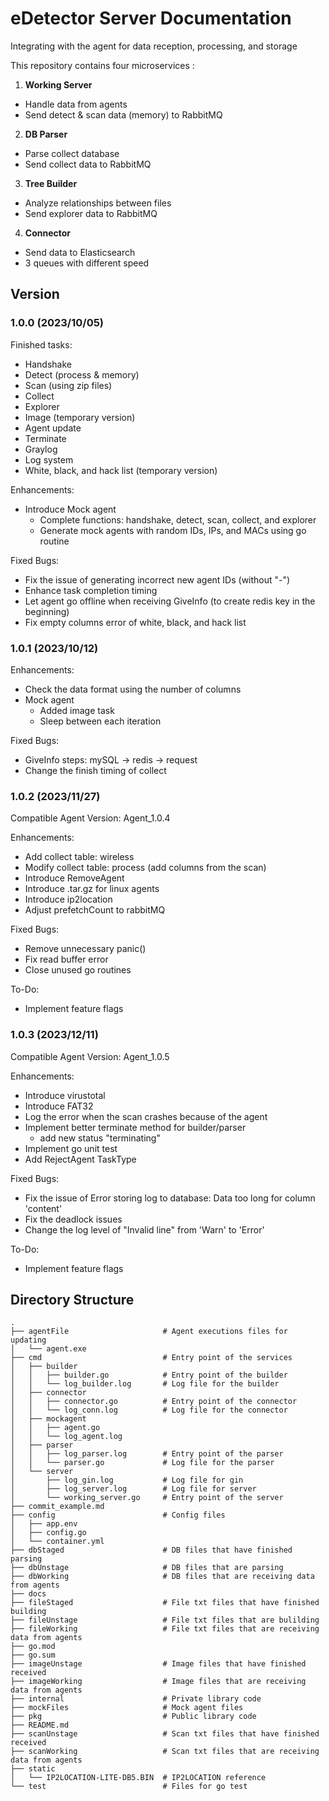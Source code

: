 # eDetector Server Documentation
Integrating with the agent for data reception, processing, and storage

This repository contains four microservices : 

1. **Working Server**<br />
- Handle data from agents
- Send detect & scan data (memory) to RabbitMQ

2. **DB Parser**<br />
- Parse collect database
- Send collect data to RabbitMQ

3. **Tree Builder**<br />
- Analyze relationships between files
- Send explorer data to RabbitMQ

4. **Connector**<br />
- Send data to Elasticsearch
- 3 queues with different speed

## Version

### 1.0.0 (2023/10/05)
Finished tasks:
- Handshake
- Detect (process & memory)
- Scan (using zip files)
- Collect
- Explorer
- Image (temporary version)
- Agent update
- Terminate
- Graylog
- Log system
- White, black, and hack list (temporary version)

Enhancements:
- Introduce Mock agent
  - Complete functions: handshake, detect, scan, collect, and explorer
  - Generate mock agents with random IDs, IPs, and MACs using go routine

Fixed Bugs:
- Fix the issue of generating incorrect new agent IDs (without "-")
- Enhance task completion timing
- Let agent go offline when receiving GiveInfo (to create redis key in the beginning)
- Fix empty columns error of white, black, and hack list

### 1.0.1 (2023/10/12)
Enhancements:
- Check the data format using the number of columns
- Mock agent
  - Added image task
  - Sleep between each iteration

Fixed Bugs:
- GiveInfo steps: mySQL -> redis -> request
- Change the finish timing of collect

### 1.0.2 (2023/11/27)
Compatible Agent Version: Agent_1.0.4

Enhancements:
- Add collect table: wireless
- Modify collect table: process (add columns from the scan)
- Introduce RemoveAgent
- Introduce .tar.gz for linux agents
- Introduce ip2location
- Adjust prefetchCount to rabbitMQ

Fixed Bugs:
- Remove unnecessary panic()
- Fix read buffer error
- Close unused go routines

To-Do:
- Implement feature flags

### 1.0.3 (2023/12/11)
Compatible Agent Version: Agent_1.0.5

Enhancements:
- Introduce virustotal
- Introduce FAT32
- Log the error when the scan crashes because of the agent
- Implement better terminate method for builder/parser
  - add new status "terminating"
- Implement go unit test
- Add RejectAgent TaskType

Fixed Bugs:
- Fix the issue of Error storing log to database: Data too long for column 'content'
- Fix the deadlock issues
- Change the log level of "Invalid line" from 'Warn' to 'Error'

To-Do:
- Implement feature flags

## Directory Structure
```
.
├── agentFile                     # Agent executions files for updating
│   └── agent.exe
├── cmd                           # Entry point of the services
│   ├── builder
│   │   ├── builder.go            # Entry point of the builder
│   │   └── log_builder.log       # Log file for the builder
│   ├── connector
│   │   ├── connector.go          # Entry point of the connector
│   │   └── log_conn.log          # Log file for the connector
│   ├── mockagent
│   │   ├── agent.go
│   │   └── log_agent.log
│   ├── parser
│   │   ├── log_parser.log        # Entry point of the parser
│   │   └── parser.go             # Log file for the parser
│   └── server
│       ├── log_gin.log           # Log file for gin
│       ├── log_server.log        # Log file for server
│       └── working_server.go     # Entry point of the server
├── commit_example.md
├── config                        # Config files
│   ├── app.env
│   ├── config.go
│   └── container.yml
├── dbStaged                      # DB files that have finished parsing
├── dbUnstage                     # DB files that are parsing
├── dbWorking                     # DB files that are receiving data from agents
├── docs
├── fileStaged                    # File txt files that have finished building
├── fileUnstage                   # File txt files that are bulilding
├── fileWorking                   # File txt files that are receiving data from agents
├── go.mod
├── go.sum
├── imageUnstage                  # Image files that have finished received
├── imageWorking                  # Image files that are receiving data from agents
├── internal                      # Private library code
├── mockFiles                     # Mock agent files
├── pkg                           # Public library code
├── README.md
├── scanUnstage                   # Scan txt files that have finished received
├── scanWorking                   # Scan txt files that are receiving data from agents
├── static
│   └── IP2LOCATION-LITE-DB5.BIN  # IP2LOCATION reference
└── test                          # Files for go test
```

